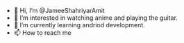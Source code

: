 - 👋 Hi, I’m @JameeShahriyarAmit
- 👀 I’m interested in watching anime and playing the guitar.
- 🌱 I’m currently learning andriod development.
- 📫 How to reach me 

<!---
JameeShahriyarAmit/JameeShahriyarAmit is a ✨ special ✨ repository because its `README.md` (this file) appears on your GitHub profile.
You can click the Preview link to take a look at your changes.
--->
